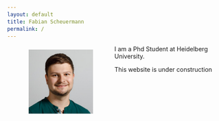 ```yaml
---
layout: default
title: Fabian Scheuermann
permalink: / 
---
```




<div>

<p><img  class="img-circle avatar" alt="Fabian Scheuermann" src="img/photo.jpg" style="float:left;width:150px;margin:10px 50px">

I am a Phd Student at Heidelberg University. <br>

This website is under construction</p>

</div>